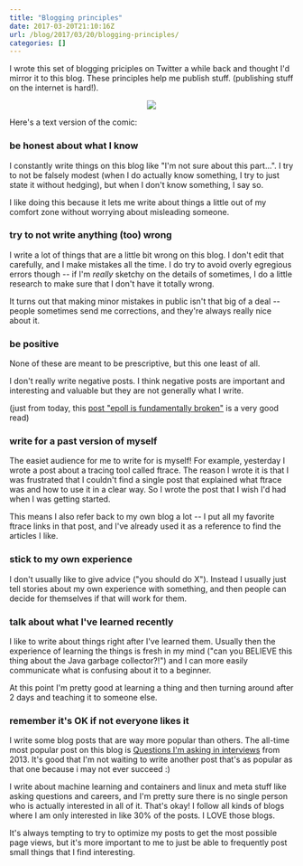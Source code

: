 ```yaml
---
title: "Blogging principles"
date: 2017-03-20T21:10:16Z
url: /blog/2017/03/20/blogging-principles/
categories: []
---
```


I wrote this set of blogging priciples on Twitter a while back and thought I'd
mirror it to this blog. These principles help me publish stuff. (publishing
stuff on the internet is hard!).

<div align="center">
<a href="https://drawings.jvns.ca/drawings/blogging-principles.svg">
<img src="https://drawings.jvns.ca/drawings/blogging-principles.png">
</a>
</div>

Here's a text version of the comic:

### be honest about what I know

I constantly write things on this blog like "I'm not sure about this part...".
I try to not be falsely modest (when I do actually know something, I try to
just state it without hedging), but when I don't know something, I say so.

I like doing this because it lets me write about things a little out of my
comfort zone without worrying about misleading someone.

### try to not write anything (too) wrong

I write a lot of things that are a little bit wrong on this blog. I don't edit
that carefully, and I make mistakes all the time. I do try to avoid overly
egregious errors though -- if I'm *really* sketchy on the details of
sometimes, I do a little research to make sure that I don't have it totally wrong.

It turns out that making minor mistakes in public isn't that big of a deal --
people sometimes send me corrections, and they're always really nice about it.

### be positive

None of these are meant to be prescriptive, but this one least of all.

I don't really write negative posts. I think negative posts are important and
interesting and valuable but they are not generally what I write.

(just from today, this [post "epoll is fundamentally broken"](https://idea.popcount.org/2017-03-20-epoll-is-fundamentally-broken-22/) is a very good read) 
### write for a past version of myself

The easiet audience for me to write for is myself! For example, yesterday I wrote a post about a
tracing tool called ftrace. The reason I wrote it is that I was frustrated that
I couldn't find a single post that explained what ftrace was and how to use it in
a clear way. So I wrote the post that I wish I'd had when I was getting
started.

This means I also refer back to my own blog a lot -- I put all my favorite
ftrace links in that post, and I've already used it as a reference to find the
articles I like.


### stick to my own experience

I don't usually like to give advice ("you should do X"). Instead I usually just
tell stories about my own experience with something, and then people can decide
for themselves if that will work for them.

### talk about what I've learned recently

I like to write about things right after I've learned them. Usually then the
experience of learning the things is fresh in my mind ("can you BELIEVE this
thing about the Java garbage collector?!") and I can more easily communicate
what is confusing about it to a beginner.

At this point I'm pretty good at learning a thing and then turning around after
2 days and teaching it to someone else.

### remember it's OK if not everyone likes it

I write some blog posts that are way more popular than others. The all-time most popular post on this blog is [Questions I'm asking in interviews](http://jvns.ca/blog/2013/12/30/questions-im-asking-in-interviews/) from 2013.
It's good that I'm not waiting to write another post that's as popular as that
one because i may not ever succeed :)

I write about machine learning and containers and linux and meta stuff like
asking questions and careers, and I'm pretty sure there is no single person who
is actually interested in all of it. That's okay! I follow all kinds of
blogs where I am only interested in like 30% of the posts. I LOVE those blogs.

It's always tempting to try to optimize my posts to get the most possible page
views, but it's more important to me to just be able to frequently post small
things that I find interesting.
